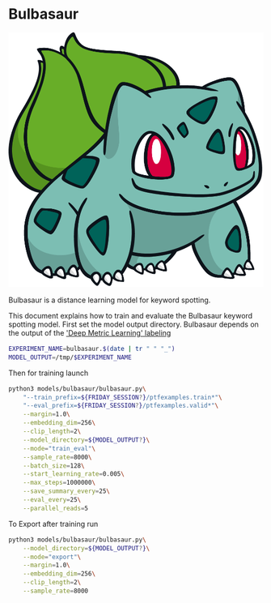 # Bulbasaur

![Bulbasaur](bulbasaur/bulbasaur.png)

Bulbasaur is a distance learning model for keyword spotting.

This document explains how to train and evaluate the Bulbasaur keyword spotting model. First set the
model output directory. Bulbasaur depends on the output of the ['Deep Metric Learning' labeling](../pipelines/labeling.md)

```bash
EXPERIMENT_NAME=bulbasaur.$(date | tr " " "_")
MODEL_OUTPUT=/tmp/$EXPERIMENT_NAME
```

Then for training launch

```bash
python3 models/bulbasaur/bulbasaur.py\
    "--train_prefix=${FRIDAY_SESSION?}/ptfexamples.train*"\
    "--eval_prefix=${FRIDAY_SESSION?}/ptfexamples.valid*"\
    --margin=1.0\
    --embedding_dim=256\
    --clip_length=2\
    --model_directory=${MODEL_OUTPUT?}\
    --mode="train_eval"\
    --sample_rate=8000\
    --batch_size=128\
    --start_learning_rate=0.005\
    --max_steps=1000000\
    --save_summary_every=25\
    --eval_every=25\
    --parallel_reads=5
```

To Export after training run
```bash
python3 models/bulbasaur/bulbasaur.py\
    --model_directory=${MODEL_OUTPUT?}\
    --mode="export"\
    --margin=1.0\
    --embedding_dim=256\
    --clip_length=2\
    --sample_rate=8000
    
```

